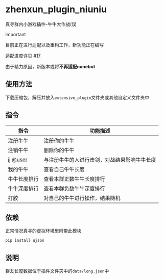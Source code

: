 # zhenxun_plugin_niuniu
真寻群内小游戏插件-牛牛大作战(误

> [!IMPORTANT]
> 目前正在进行适配以及重构工作，新功能正在编写
> 
> 适配进度详见 [#17](https://github.com/molanp/zhenxun_plugin_niuniu/issues/17)
>
> 由于精力原因，新版本或将**不再适配nonebot**

## 使用方法
下载压缩包，解压并放入`extensive_plugin`文件夹或其他自定义文件夹中

## 指令
|指令|功能描述|
|---|---|
|注册牛牛|注册你的牛牛|
|注销牛牛|删除你的牛牛|
|jj [@user](或"击剑)|与注册牛牛的人进行击剑，对战结果影响牛牛长度|
|我的牛牛|查看自己牛牛长度|
|牛牛长度排行|查看本群正数牛牛长度排行|
|牛牛深度排行|查看本群负数牛牛深度排行|
|打胶|对自己的牛牛进行操作，结果随机|

## 依赖

正常情况真寻的虚拟环境里附带此模块
```powershell
pip install ujson
```

## 说明
群友长度数据位于插件文件夹中的`data/long.json`中
